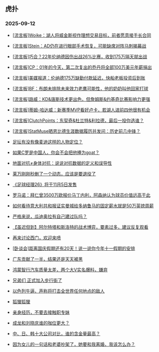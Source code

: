 ## 虎扑 
### 2025-09-12

+ [[流言板]Woike：湖人将威金斯视作理想交易目标，前者愿意接手长合同](https://bbs.hupu.com/634779689.html)

+ [[流言板]Stein：AD仍在进行眼部手术恢复，可能缺席对阵马刺揭幕战](https://bbs.hupu.com/634778988.html)

+ [[流言板]巧合？22年伦纳德因伤出战26%比赛，收到175万隔天就出战](https://bbs.hupu.com/634780083.html)

+ [[流言板]CP：01年的今天，第二次复出的乔丹将全部100万美元年薪捐出](https://bbs.hupu.com/634779751.html)

+ [[流言板]美媒报道：伦纳德175万缺勤付款延迟，快船老板投资后到账](https://bbs.hupu.com/634778184.html)

+ [[流言板]BF：布朗未排除未来效力老鹰可能性，他的奶奶叫他回家打球](https://bbs.hupu.com/634779286.html)

+ [[流言板]路威：KD&amp;唐斯技术更出色，但詹姆斯&amp;约基奇比赛影响力更强](https://bbs.hupu.com/634779131.html)

+ [[流言板]蒂姆-哈达威：新赛季MVP看好卢卡，若湖人进前四他很有机会](https://bbs.hupu.com/634778252.html)

+ [[流言板]ClutchPoints：东契奇&amp;杜兰特&amp;利拉德，最后一投你选谁？](https://bbs.hupu.com/634779523.html)

+ [[流言板]StatMuse晒恩比德生涯数据履历并发问：历史前几中锋？](https://bbs.hupu.com/634779376.html)

+ [足坛有没有像麦迪这样的人物定位？](https://bbs.hupu.com/634774631.html)

+ [如果C罗是中国人，你会不会把他捧为goat？](https://bbs.hupu.com/634775204.html)

+ [地面对抗≠身体对抗：说说对抗数据的定义和误导性](https://bbs.hupu.com/634775304.html)

+ [莱万刚刚秒删了一个动态，应该是要退役了](https://bbs.hupu.com/634779775.html)

+ [《足球经理26》将于11月5日发售](https://bbs.hupu.com/634776587.html)

+ [罗马诺：拜仁曾3500万欧报价马丁内利，阿森纳认为球员价值远高于此](https://bbs.hupu.com/634775408.html)

+ [如何看待意大利共和报证实曼城给多纳鲁马的固定薪水就是50万英镑周薪](https://bbs.hupu.com/634775714.html)

+ [严格来说，瓜迪奥拉有自己建过队吗？](https://bbs.hupu.com/634775389.html)

+ [【虽迟但到】阿尔特塔和斯洛特的战术博弈，要素过多，建议反复观看](https://bbs.hupu.com/634775291.html)

+ [再来讨论西门，欢迎来喷](https://bbs.hupu.com/634777619.html)

+ [[卧谈会]距离国庆假期还有20天！说一说你今年十一假期的安排](https://bbs.hupu.com/634778808.html)

+ [广东贡献了一半，结果还是天天被黑](https://bbs.hupu.com/634778674.html)

+ [鸿蒙智行汽车质量太差，两个大V实名爆料，嫌弃](https://bbs.hupu.com/634778240.html)

+ [兄弟们 正式加入步行街了](https://bbs.hupu.com/634777707.html)

+ [以色列牛逼，声称将打击全世界任何地点的敌人](https://bbs.hupu.com/634777998.html)

+ [狐狸狐狸](https://bbs.hupu.com/634778487.html)

+ [亲身经历，不要去接触职专妹](https://bbs.hupu.com/634778116.html)

+ [成龙和刘晓庆谁的咖位更大？](https://bbs.hupu.com/634777911.html)

+ [中、日、韩十大公司对比，谁的含金量最高？](https://bbs.hupu.com/634778926.html)

+ [因为女儿的一句话和老婆吵架了，她要和我离婚，我该怎么办？ ​​​](https://bbs.hupu.com/634779710.html)

